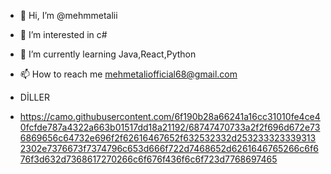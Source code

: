 - 👋 Hi, I’m @mehmmetalii
- 👀 I’m interested in c# 
- 🌱 I’m currently learning Java,React,Python
- 📫 How to reach me mehmetaliofficial68@gmail.com

- DİLLER
- https://camo.githubusercontent.com/6f190b28a66241a16cc31010fe4ce40fcfde787a4322a663b01517dd18a21192/68747470733a2f2f696d672e736869656c64732e696f2f62616467652f632532332d2532333233393132302e7376673f7374796c653d666f722d7468652d6261646765266c6f676f3d632d7368617270266c6f676f436f6c6f723d7768697465
  
<!---
mehmmetalii/mehmmetalii is a ✨ special ✨ repository because its `README.md` (this file) appears on your GitHub profile.
You can click the Preview link to take a look at your changes.
--->
